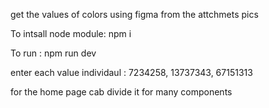 get the values of colors using figma from the attchmets pics

To intsall node module:
npm i

To run :
npm run dev

enter each value individaul :
7234258, 13737343, 67151313

for the home page cab divide it for many components
